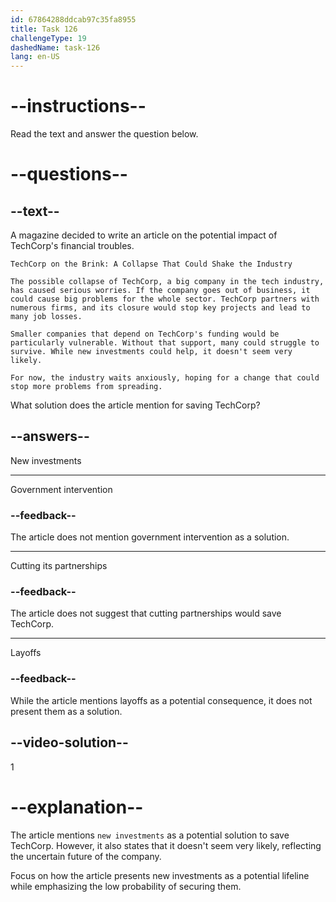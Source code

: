 ```yaml
---
id: 67864288ddcab97c35fa8955
title: Task 126
challengeType: 19
dashedName: task-126
lang: en-US
---
```


<!-- READING -->

# --instructions--

Read the text and answer the question below.

# --questions--

## --text--

A magazine decided to write an article on the potential impact of TechCorp's financial troubles.  

`TechCorp on the Brink: A Collapse That Could Shake the Industry`

`The possible collapse of TechCorp, a big company in the tech industry, has caused serious worries. If the company goes out of business, it could cause big problems for the whole sector. TechCorp partners with numerous firms, and its closure would stop key projects and lead to many job losses.`

`Smaller companies that depend on TechCorp's funding would be particularly vulnerable. Without that support, many could struggle to survive. While new investments could help, it doesn't seem very likely.`

`For now, the industry waits anxiously, hoping for a change that could stop more problems from spreading.`

What solution does the article mention for saving TechCorp?

## --answers--

New investments

---

Government intervention

### --feedback--

The article does not mention government intervention as a solution.

---

Cutting its partnerships

### --feedback--

The article does not suggest that cutting partnerships would save TechCorp.

---

Layoffs

### --feedback--

While the article mentions layoffs as a potential consequence, it does not present them as a solution.

## --video-solution--

1

# --explanation--

The article mentions `new investments` as a potential solution to save TechCorp. However, it also states that it doesn't seem very likely, reflecting the uncertain future of the company.

Focus on how the article presents new investments as a potential lifeline while emphasizing the low probability of securing them.
